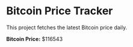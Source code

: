 # Bitcoin Price Tracker

This project fetches the latest Bitcoin price daily.

**Bitcoin Price:** $116543
